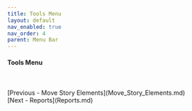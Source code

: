 ```yaml
---
title: Tools Menu
layout: default
nav_enabled: true
nav_order: 4
parent: Menu Bar
---
```

#### Tools Menu ####
 <br/>
 <br/>
[Previous - Move Story Elements](Move_Story_Elements.md) <br/>
[Next - Reports](Reports.md) <br/>
